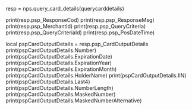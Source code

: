
resp = nps.query_card_details(querycarddetails)

print(resp.psp_ResponseCod)
print(resp.psp_ResponseMsg)
print(resp.psp_MerchantId)
print(resp.psp_QueryCriteria)
print(resp.psp_QueryCriteriaId)
print(resp.psp_PosDateTime)

local pspCardOutputDetails = resp.psp_CardOutputDetails
print(pspCardOutputDetails.Number)
print(pspCardOutputDetails.ExpirationDate)
print(pspCardOutputDetails.ExpirationYear)
print(pspCardOutputDetails.ExpirationMonth)
print(pspCardOutputDetails.HolderName)
print(pspCardOutputDetails.IIN)
print(pspCardOutputDetails.Last4)
print(pspCardOutputDetails.NumberLength)
print(pspCardOutputDetails.MaskedNumber)
print(pspCardOutputDetails.MaskedNumberAlternative)

